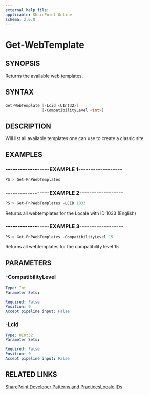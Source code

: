 ```yaml
---
external help file:
applicable: SharePoint Online
schema: 2.0.0
---
```

# Get-WebTemplate

## SYNOPSIS
Returns the available web templates.

## SYNTAX 

### 
```powershell
Get-WebTemplate [-Lcid <UInt32>]
                [-CompatibilityLevel <Int>]
```

## DESCRIPTION
Will list all available templates one can use to create a classic site.

## EXAMPLES

### ------------------EXAMPLE 1------------------
```powershell
PS:> Get-PnPWebTemplates
```



### ------------------EXAMPLE 2------------------
```powershell
PS:> Get-PnPWebTemplates -LCID 1033
```

Returns all webtemplates for the Locale with ID 1033 (English)

### ------------------EXAMPLE 3------------------
```powershell
PS:> Get-PnPWebTemplates -CompatibilityLevel 15
```

Returns all webtemplates for the compatibility level 15

## PARAMETERS

### -CompatibilityLevel


```yaml
Type: Int
Parameter Sets: 

Required: False
Position: 0
Accept pipeline input: False
```

### -Lcid


```yaml
Type: UInt32
Parameter Sets: 

Required: False
Position: 0
Accept pipeline input: False
```

## RELATED LINKS

[SharePoint Developer Patterns and Practices](http://aka.ms/sppnp)[Locale IDs](http://go.microsoft.com/fwlink/p/?LinkId=242911Id=242911)